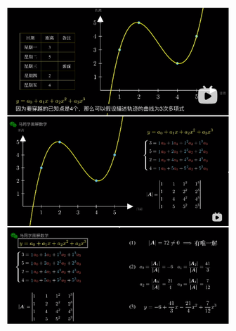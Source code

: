 
![](../photo/Pasted%20image%2020240312104627.png)
![](../photo/Pasted%20image%2020240312104841.png)
![](../photo/Pasted%20image%2020240312104905.png)
